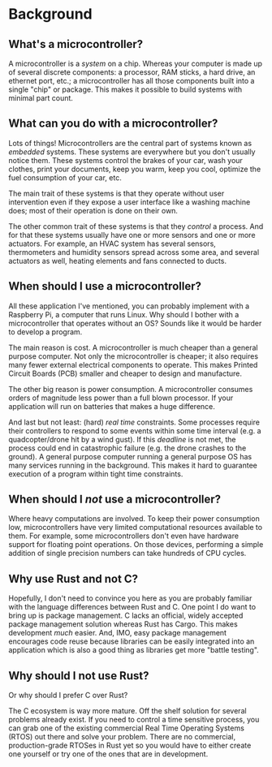# Background

## What's a microcontroller?

A microcontroller is a *system* on a chip. Whereas your computer is made up of several discrete
components: a processor, RAM sticks, a hard drive, an ethernet port, etc.; a microcontroller has all
those components built into a single "chip" or package. This makes it possible to build systems with
minimal part count.

## What can you do with a microcontroller?

Lots of things! Microcontrollers are the central part of systems known as *embedded* systems. These
systems are everywhere but you don't usually notice them. These systems control the brakes of your
car, wash your clothes, print your documents, keep you warm, keep you cool, optimize the fuel
consumption of your car, etc.

The main trait of these systems is that they operate without user intervention even if they expose a
user interface like a washing machine does; most of their operation is done on their own.

The other common trait of these systems is that they *control* a process. And for that these systems
usually have one or more sensors and one or more actuators. For example, an HVAC system has several
sensors, thermometers and humidity sensors spread across some area, and several actuators as well,
heating elements and fans connected to ducts.

## When should I use a microcontroller?

All these application I've mentioned, you can probably implement with a Raspberry Pi, a computer
that runs Linux. Why should I bother with a microcontroller that operates without an OS? Sounds like
it would be harder to develop a program.

The main reason is cost. A microcontroller is much cheaper than a general purpose computer. Not only
the microcontroller is cheaper; it also requires many fewer external electrical components to
operate. This makes Printed Circuit Boards (PCB) smaller and cheaper to design and manufacture.

The other big reason is power consumption. A microcontroller consumes orders of magnitude less power
than a full blown processor. If your application will run on batteries that makes a huge difference.

And last but not least: (hard) *real time* constraints. Some processes require their controllers to
respond to some events within some time interval (e.g. a quadcopter/drone hit by a wind gust). If
this *deadline* is not met, the process could end in catastrophic failure (e.g. the drone crashes to
the ground). A general purpose computer  running a general purpose OS has many services running in
the background. This makes it hard to guarantee execution of a program within tight time constraints.

## When should I *not* use a microcontroller?

Where heavy computations are involved. To keep their power consumption low, microcontrollers have
very limited computational resources available to them. For example, some microcontrollers don't
even have hardware support for floating point operations. On those devices, performing a simple
addition of single precision numbers can take hundreds of CPU cycles.

## Why use Rust and not C?

Hopefully, I don't need to convince you here as you are probably familiar with the language
differences between Rust and C. One point I do want to bring up is package management. C lacks an
official, widely accepted package management solution whereas Rust has Cargo. This makes development
*much* easier. And, IMO, easy package management encourages code reuse because libraries can be
easily integrated into an application which is also a good thing as libraries get more "battle
testing".

## Why should I not use Rust?

Or why should I prefer C over Rust?

The C ecosystem is way more mature. Off the shelf solution for several problems already exist. If
you need to control a time sensitive process, you can grab one of the existing commercial Real Time
Operating Systems (RTOS) out there and solve your problem. There are no commercial, production-grade
RTOSes in Rust yet so you would have to either create one yourself or try one of the ones that are
in development.
